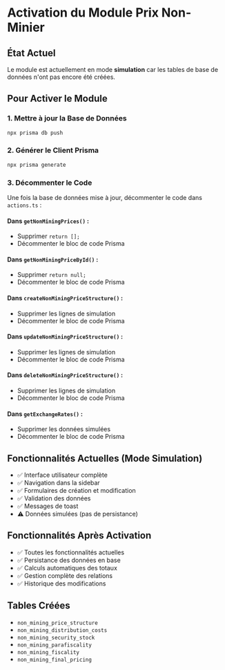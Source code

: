 # Activation du Module Prix Non-Minier

## État Actuel
Le module est actuellement en mode **simulation** car les tables de base de données n'ont pas encore été créées.

## Pour Activer le Module

### 1. Mettre à jour la Base de Données
```bash
npx prisma db push
```

### 2. Générer le Client Prisma
```bash
npx prisma generate
```

### 3. Décommenter le Code
Une fois la base de données mise à jour, décommenter le code dans `actions.ts` :

#### Dans `getNonMiningPrices()` :
- Supprimer `return [];`
- Décommenter le bloc de code Prisma

#### Dans `getNonMiningPriceById()` :
- Supprimer `return null;`
- Décommenter le bloc de code Prisma

#### Dans `createNonMiningPriceStructure()` :
- Supprimer les lignes de simulation
- Décommenter le bloc de code Prisma

#### Dans `updateNonMiningPriceStructure()` :
- Supprimer les lignes de simulation
- Décommenter le bloc de code Prisma

#### Dans `deleteNonMiningPriceStructure()` :
- Supprimer les lignes de simulation
- Décommenter le bloc de code Prisma

#### Dans `getExchangeRates()` :
- Supprimer les données simulées
- Décommenter le bloc de code Prisma

## Fonctionnalités Actuelles (Mode Simulation)
- ✅ Interface utilisateur complète
- ✅ Navigation dans la sidebar
- ✅ Formulaires de création et modification
- ✅ Validation des données
- ✅ Messages de toast
- ⚠️ Données simulées (pas de persistance)

## Fonctionnalités Après Activation
- ✅ Toutes les fonctionnalités actuelles
- ✅ Persistance des données en base
- ✅ Calculs automatiques des totaux
- ✅ Gestion complète des relations
- ✅ Historique des modifications

## Tables Créées
- `non_mining_price_structure`
- `non_mining_distribution_costs`
- `non_mining_security_stock`
- `non_mining_parafiscality`
- `non_mining_fiscality`
- `non_mining_final_pricing`
